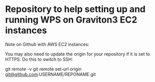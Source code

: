 # Repository to help setting up and running WPS on Graviton3 EC2 instances

Note on Github with AWS EC2 instances:
[
](https://www.youtube.com/watch?v=RGOj5yH7evk)
[
](https://www.youtube.com/watch?v=J_yt1IzXPes)



You may also need to update the origin for your repository if it is set to HTTPS. Do this to switch to SSH:

git remote -v
git remote set-url origin git@github.com:USERNAME/REPONAME.git

